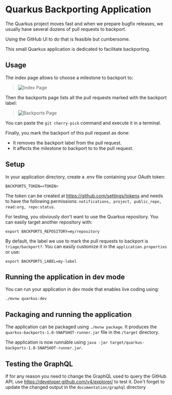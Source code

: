 # Quarkus Backporting Application

The Quarkus project moves fast and when we prepare bugfix releases,
we usually have several dozens of pull requests to backport.

Using the GitHub UI to do that is feasible but cumbersome.

This small Quarkus application is dedicated to facilitate backporting.

## Usage

The index page allows to choose a milestone to backport to:

> ![Index Page](/documentation/screenshots/index.png?raw=true "Index Page")

Then the backports page lists all the pull requests marked with the backport label:

> ![Backports Page](/documentation/screenshots/backports.png?raw=true "Index Page")

You can paste the `git cherry-pick` command and execute it in a terminal.

Finally, you mark the backport of this pull request as done:

 * It removes the backport label from the pull request.
 * It affects the milestone to backport to to the pull request.

## Setup

In your application directory, create a .env file containing your OAuth token:

```
BACKPORTS_TOKEN=<TOKEN>
```

The token can be created at https://github.com/settings/tokens and needs to have
the following permissions: `notifications, project, public_repo, read:org, repo:status`.

For testing, you obviously don't want to use the Quarkus repository.
You can easily target another repository with:

```
export BACKPORTS_REPOSITORY=my/repository
```

By default, the label we use to mark the pull requests to backport is `triage/backport?`.
You can easily customize it in the `application.properties` or use:

```
export BACKPORTS_LABEL=my-label
```

## Running the application in dev mode

You can run your application in dev mode that enables live coding using:
```
./mvnw quarkus:dev
```

## Packaging and running the application

The application can be packaged using `./mvnw package`.
It produces the `quarkus-backports-1.0-SNAPSHOT-runner.jar` file in the `/target` directory.

The application is now runnable using `java -jar target/quarkus-backports-1.0-SNAPSHOT-runner.jar`.

## Testing the GraphQL

If for any reason you need to change the GraphQL used to query the GitHub API, use https://developer.github.com/v4/explorer/ to test it.
Don't forget to update the changed output in the `documentation/graphql` directory